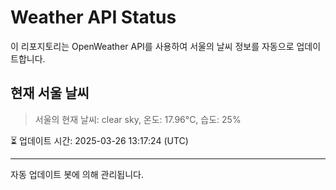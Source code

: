 
# Weather API Status

이 리포지토리는 OpenWeather API를 사용하여 서울의 날씨 정보를 자동으로 업데이트합니다.

## 현재 서울 날씨
> 서울의 현재 날씨: clear sky, 온도: 17.96°C, 습도: 25%

⏳ 업데이트 시간: 2025-03-26 13:17:24 (UTC)

---
자동 업데이트 봇에 의해 관리됩니다.
